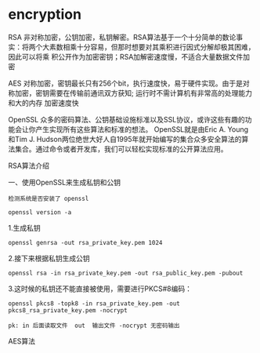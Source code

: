 # encryption

RSA 非对称加密，公钥加密，私钥解密。RSA算法基于一个十分简单的数论事实：将两个大素数相乘十分容易，但那时想要对其乘积进行因式分解却极其困难，因此可以将乘     积公开作为加密密钥；RSA加解密速度慢，不适合大量数据文件加密

AES 对称加密，密钥最长只有256个bit，执行速度快，易于硬件实现。由于是对称加密，密钥需要在传输前通讯双方获知;
    运行时不需计算机有非常高的处理能力和大的内存 加密速度快
    
OpenSSL 众多的密码算法、公钥基础设施标准以及SSL协议，或许这些有趣的功能会让你产生实现所有这些算法和标准的想法。 OpenSSL就是由Eric A. Young和Tim J.       Hudson两位绝世大好人自1995年就开始编写的集合众多安全算法的算法集合。通过命令或者开发库，我们可以轻松实现标准的公开算法应用。


 RSA算法介绍
 
 一、使用OpenSSL来生成私钥和公钥
 
    检测系统是否安装了 openssl
    
    openssl version -a
    
 1.生成私钥
 
    openssl genrsa -out rsa_private_key.pem 1024
    
 2.接下来根据私钥生成公钥
 
    openssl rsa -in rsa_private_key.pem -out rsa_public_key.pem -pubout
    
 3.这时候的私钥还不能直接被使用，需要进行PKCS#8编码：
 
    openssl pkcs8 -topk8 -in rsa_private_key.pem -out pkcs8_rsa_private_key.pem -nocrypt
    
    pk: in 后面读取文件  out  输出文件 -nocrypt 无密码输出
   
   
   AES算法
